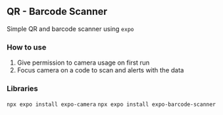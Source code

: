 ## QR - Barcode Scanner

Simple QR and barcode scanner using `expo`

### How to use
1. Give permission to camera usage on first run
2. Focus camera on a code to scan and alerts with the data

### Libraries
`npx expo install expo-camera`
`npx expo install expo-barcode-scanner`